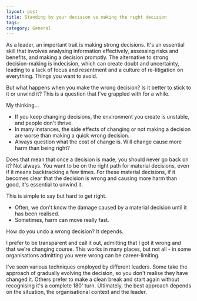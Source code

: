 ```yaml
---
layout: post
title: Standing by your decision vs making the right decision
tags: 
category: General
---
```

As a leader, an important trait is making strong decisions. It's an essential skill that involves analysing information effectively, assessing risks and benefits, and making a decision promptly. The alternative to strong decision-making is indecision, which can create doubt and uncertainty, leading to a lack of focus and resentment and a culture of re-litigation on everything. Things you want to avoid.

But what happens when you make the wrong decision? Is it better to stick to it or unwind it? This is a question that I've grappled with for a while. 

My thinking... 

* If you keep changing decisions, the environment you create is unstable, and people don't thrive. 
* In many instances, the side effects of changing or not making a decision are worse than making a quick wrong decision. 
* Always question what the cost of change is. Will change cause more harm than being right?

Does that mean that once a decision is made, you should never go back on it? Not always. You want to be on the right path for material decisions, even if it means backtracking a few times. For these material decisions, if it becomes clear that the decision is wrong and causing more harm than good, it's essential to unwind it. 

This is simple to say but hard to get right. 
* Often, we don't know the damage caused by a material decision until it has been realised.
* Sometimes, harm can move really fast.

How do you undo a wrong decision? It depends.

I prefer to be transparent and call it out, admitting that I got it wrong and that we're changing course. This works in many places, but not all - in some organisations admitting you were wrong can be career-limiting. 

I've seen various techniques employed by different leaders. Some take the approach of gradually evolving the decision, so you don't realise they have changed it. Others prefer to make a clean break and start again without recognising it's a complete 180' turn. Ultimately, the best approach depends on the situation, the organisational context and the leader.  
